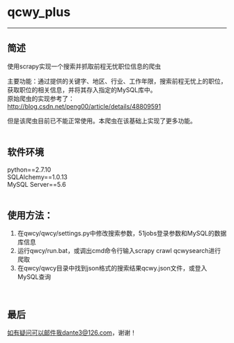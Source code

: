 # qcwy_plus
***
  

## 简述  
使用scrapy实现一个搜索并抓取前程无忧职位信息的爬虫  

主要功能：通过提供的关键字、地区、行业、工作年限，搜索前程无忧上的职位，获取职位的相关信息，并将其存入指定的MySQL库中。  
原始爬虫的实现参考了：http://blog.csdn.net/peng00/article/details/48809591  
  
但是该爬虫目前已不能正常使用。本爬虫在该基础上实现了更多功能。  
<br />

## 软件环境
python==2.7.10  <br />
SQLAlchemy==1.0.13  
MySQL Server==5.6
<br />
<br />

## 使用方法：  
1. 在qwcy/qwcy/settings.py中修改搜索参数，51jobs登录参数和MySQL的数据库信息 
2. 运行qwcy/run.bat，或调出cmd命令行输入scrapy crawl qcwysearch进行爬取
3. 在qwcy/qwcy目录中找到json格式的搜索结果qcwy.json文件，或登入MySQL查询  
<br />

  
## 最后
如有疑问可以邮件我dante3@126.com，谢谢！
